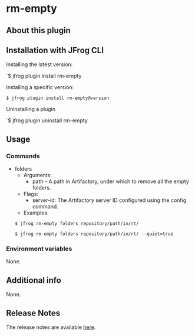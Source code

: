 # rm-empty

## About this plugin

## Installation with JFrog CLI
Installing the latest version:

`$ jfrog plugin install rm-empty

Installing a specific version:

`$ jfrog plugin install rm-empty@version`

Uninstalling a plugin

`$ jfrog plugin uninstall rm-empty

## Usage
### Commands
* folders 
    - Arguments:
        - path - A path in Artifactory, under which to remove all the empty folders.
    - Flags:
        - server-id: The Artifactory server ID configured using the config command.
    - Examples:
    ```
    $ jfrog rm-empty folders repository/path/in/rt/
  
    $ jfrog rm-empty folders repository/path/in/rt/ --quiet=true

    ```

### Environment variables
None.

## Additional info
None.

## Release Notes
The release notes are available [here](RELEASE.md).
